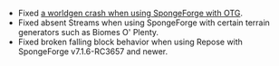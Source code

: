 - Fixed [a worldgen crash when using SpongeForge with OTG](https://github.com/delvr/Farseek/issues/45).
- Fixed absent Streams when using SpongeForge with certain terrain generators such as Biomes O' Plenty.
- Fixed broken falling block behavior when using Repose with SpongeForge v7.1.6-RC3657 and newer.
